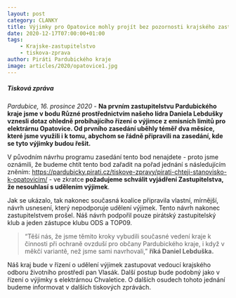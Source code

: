 ```yaml
---
layout: post
category: CLANKY
title: Výjimky pro Opatovice mohly projít bez pozornosti krajského zastupitelstva
date: 2020-12-17T07:00:00+01:00
tags: 
    - Krajske-zastupitelstvo
    - tiskova-zprava
author: Piráti Pardubického kraje
image: articles/2020/opatovice1.jpg
---
```

##### Tisková zpráva

*Pardubice, 16. prosince 2020* -  **Na prvním zastupitelstvu Pardubického kraje jsme v bodu Různé prostřednictvím našeho lídra Daniela Lebdušky vznesli dotaz ohledně probíhajícího řízení o výjimce z emisních limitů pro elektrárnu Opatovice. Od prvního zasedání uběhly téměř dva měsíce, které jsme využili i k tomu, abychom se řádně připravili na zasedání, kde se tyto výjimky budou řešit.**

V původním návrhu programu zasedání tento bod nenajdete - proto jsme oznámili, že budeme chtít tento bod zařadit na pořad jednání s následujícím zněním: https://pardubicky.pirati.cz/tiskove-zpravy/pirati-chteji-stanovisko-k-opatovicim/ - ve zkratce **požadujeme schválit vyjádření Zastupitelstva, že nesouhlasí s udělením výjimek**. 

Jak se ukázalo, tak nakonec současná koalice připravila vlastní, mírnější, návrh usnesení, který nepodporuje udělení výjimek. Tento návrh nakonec zastupitelstvem prošel. Náš návrh podpořil pouze pirátský zastupitelský klub a jeden zástupce klubu ODS a TOP09.

>“Těší nás, že jsme těmito kroky vybudili současné vedení kraje k činnosti při ochraně ovzduší pro občany Pardubického kraje, i když v měkčí variantě, než jsme sami navrhovali,” 
**říká Daniel Lebduška.**

Náš kraj bude v řízení o udělení výjimek zastupovat vedoucí krajského odboru životního prostředí pan Vlasák. Další postup bude podobný jako v řízení o výjimky s elektrárnou Chvaletice. O dalších osudech tohoto jednání budeme informovat v dalších tiskových zprávách.
